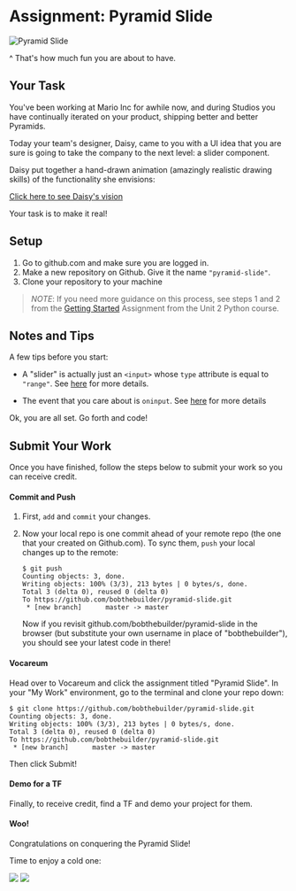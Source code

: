 # Assignment: Pyramid Slide

![Pyramid Slide][dolphin-cay]

^ That's how much fun you are about to have.

## Your Task

You've been working at Mario Inc for awhile now, and during Studios you have continually iterated on your product, shipping better and better Pyramids.

Today your team's designer, Daisy, came to you with a UI idea that you are sure is going to take the company to the next level: a slider component.

Daisy put together a hand-drawn animation (amazingly realistic drawing skills) of the functionality she envisions:

[Click here to see Daisy's vision][daisy-vision]

Your task is to make it real!

## Setup

1. Go to github.com and make sure you are logged in.
2. Make a new repository on Github. Give it the name `"pyramid-slide"`.
3. Clone your repository to your machine

> *NOTE*: If you need more guidance on this process, see steps 1 and 2 from the [Getting Started][getting-started] Assignment from the Unit 2 Python course.

## Notes and Tips

A few tips before you start:

- A "slider" is actually just an `<input>` whose `type` attribute is equal to `"range"`. See [here][input-range] for more details.

- The event that you care about is `oninput`. See [here][oninput] for more details

Ok, you are all set. Go forth and code!

## Submit Your Work

Once you have finished, follow the steps below to submit your work so you can receive credit.

#### Commit and Push

1. First, `add` and `commit` your changes.
2. Now your local repo is one commit ahead of your remote repo (the one that your created on Github.com). To sync them, `push` your local changes up to the remote:

    ```nohighlight
    $ git push
    Counting objects: 3, done.
    Writing objects: 100% (3/3), 213 bytes | 0 bytes/s, done.
    Total 3 (delta 0), reused 0 (delta 0)
    To https://github.com/bobthebuilder/pyramid-slide.git
     * [new branch]      master -> master
    ```

    Now if you revisit github.com/bobthebuilder/pyramid-slide in the browser (but substitute your own username in place of "bobthebuilder"), you should see your latest code in there!


#### Vocareum

Head over to Vocareum and click the assignment titled "Pyramid Slide". In your "My Work" environment, go to the terminal and clone your repo down:

```nohighlight
$ git clone https://github.com/bobthebuilder/pyramid-slide.git
Counting objects: 3, done.
Writing objects: 100% (3/3), 213 bytes | 0 bytes/s, done.
Total 3 (delta 0), reused 0 (delta 0)
To https://github.com/bobthebuilder/pyramid-slide.git
 * [new branch]      master -> master
```

Then click Submit!

#### Demo for a TF

Finally, to receive credit, find a TF and demo your project for them.

#### Woo!

Congratulations on conquering the Pyramid Slide!

Time to enjoy a cold one:

<img src="http://i.imgur.com/pmC3Kch.gif"/>


<img src="http://g.recordit.co/MiCFM5uBEr.gif"/>



[dolphin-cay]: https://www.carnival.com/~/media/Images/PreSales/Excursions/Ports_M-Q/NAS/424042/Pictures/atlantis-dolphin-cay-deep-water-swim-and-aquaventure-nassau-the-bahamas-13.jpg

[daisy-vision]: http://g.recordit.co/MiCFM5uBEr.gif

[getting-started]: http://education.launchcode.org/web-fundamentals/assignments/getting-started/

[input-range]: http://www.w3schools.com/html/html_form_input_types.asp

[oninput]: http://www.w3schools.com/jsref/event_oninput.asp
